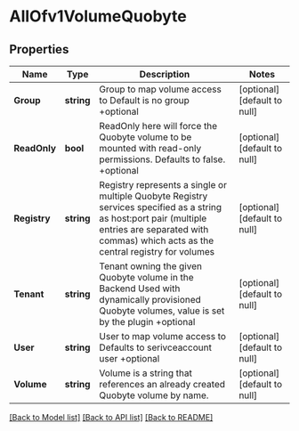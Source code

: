 # AllOfv1VolumeQuobyte

## Properties
Name | Type | Description | Notes
------------ | ------------- | ------------- | -------------
**Group** | **string** | Group to map volume access to Default is no group +optional | [optional] [default to null]
**ReadOnly** | **bool** | ReadOnly here will force the Quobyte volume to be mounted with read-only permissions. Defaults to false. +optional | [optional] [default to null]
**Registry** | **string** | Registry represents a single or multiple Quobyte Registry services specified as a string as host:port pair (multiple entries are separated with commas) which acts as the central registry for volumes | [optional] [default to null]
**Tenant** | **string** | Tenant owning the given Quobyte volume in the Backend Used with dynamically provisioned Quobyte volumes, value is set by the plugin +optional | [optional] [default to null]
**User** | **string** | User to map volume access to Defaults to serivceaccount user +optional | [optional] [default to null]
**Volume** | **string** | Volume is a string that references an already created Quobyte volume by name. | [optional] [default to null]

[[Back to Model list]](../README.md#documentation-for-models) [[Back to API list]](../README.md#documentation-for-api-endpoints) [[Back to README]](../README.md)

